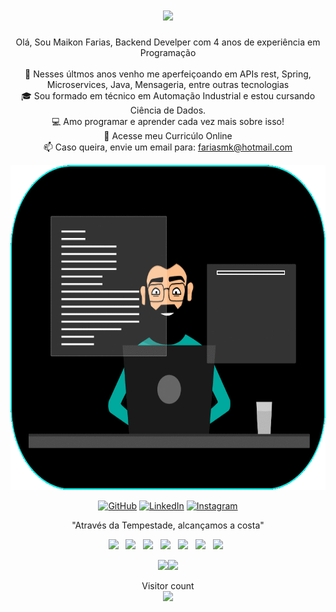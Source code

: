 
<div>
<h1 align="center">
  <a href="https://git.io/typing-svg">
    <img src="https://readme-typing-svg.herokuapp.com/?lines=Hello,+There!+👋;This+is+Maikon+Farias;Nice+to+meet+you!&center=true&size=30">
  </a>
</h1>
	
</div>

<p align="center">
  Olá, Sou Maikon Farias, Backend Develper com 4 anos de experiência em Programação
  <br>
  <br>
  🔬 Nesses últmos anos venho me aperfeiçoando em APIs rest, Spring,<br>Microservices, Java, Mensageria, entre outras tecnologias
  <br>
  🎓 Sou formado em técnico em Automação Industrial e estou  cursando Ciência de Dados.
  <br>
  💻 Amo programar e aprender cada vez mais sobre isso!
  <br>
  💬 Acesse meu Curricúlo Online <https://fariasmk.github.io/index.html#index.html#home>
  <br>
  📫 Caso queira, envie um email para: <a href="mailto: fariasmk@hotmail.com">fariasmk@hotmail.com</a>
</p>

<p align="center">
  <img height="520px" src="https://github.com/ValdirCezar/Autenticacao-Tokens-JWT/blob/master/src/imd-readme.gif?raw=true" />


<p align="center">
	<a href="https://github.com/fariasmk"><img src="https://img.icons8.com/bubbles/50/000000/github.png" alt="GitHub"/></a>
	<a href="https://www.linkedin.com/in/maikon-farias-java/"><img src="https://img.icons8.com/bubbles/50/000000/linkedin.png" alt="LinkedIn"/></a>
	<a href="https://www.instagram.com/fariasmk/"><img src="https://img.icons8.com/bubbles/50/000000/instagram.png" alt="Instagram"/></a>
</p>
	
<p align="center">"Através da Tempestade, alcançamos a costa"</p>
</p>

<p align="center">
<img src="https://img.shields.io/badge/HTML%20-%23F7DF1E.svg?&style=for-the-badge&color=E34F26" />&nbsp;&nbsp;
<img src="https://img.shields.io/badge/css%20-%23F7DF1E.svg?&style=for-the-badge&color=5BA8EE" />&nbsp;&nbsp;
<img src="https://img.shields.io/badge/JavaScript%20-%23F7DF1E.svg?&style=for-the-badge&color=F7DF1E" />&nbsp;&nbsp;
<img src="https://img.shields.io/badge/Angular%20-%23F7DF1E.svg?&style=for-the-badge&color=DD0031" />&nbsp;&nbsp;
<img src="https://img.shields.io/badge/Bootstrap%20-%23F7DF1E.svg?&style=for-the-badge&color=7044A3" />&nbsp;&nbsp;
<img src="https://img.shields.io/badge/Java%20-%23F7DF1E.svg?&style=for-the-badge&color=F7DF1E" />&nbsp;&nbsp;
<img src="https://img.shields.io/badge/Git flow%20-%23F7DF1E.svg?&style=for-the-badge&color=000" />&nbsp;&nbsp;
</p>

<p align="center"> <a href="https://github.com/fariasmk/"><img height="137px" src="https://github-readme-stats.vercel.app/api?username=fariasmk&hide_title=true&hide_border=true&show_icons=true&include_all_commits=true&count_private=true&line_height=21&text_color=000&icon_color=000&bg_color=0,ea6161,ffc64d,fffc4d,52fa5a&theme=graywhite" /><!-- wi*quL3fcV --><img height="137px" src="https://github-readme-stats.vercel.app/api/top-langs/?username=fariasmk&hide=html&hide_title=true&hide_border=true&layout=compact&langs_count=7&exclude_repo=comp426,Redventures-Movie-Quotes&text_color=000&icon_color=fff&bg_color=0,52fa5a,4dfcff,c64dff&theme=graywhite" /></a>

<p align="center"> 
  Visitor count<br>
  <img src="https://profile-counter.glitch.me/fariasmk/count.svg" />
</p>

